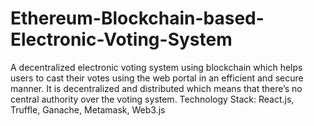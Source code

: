 # Ethereum-Blockchain-based-Electronic-Voting-System
A decentralized electronic voting system using blockchain which helps users to cast their votes using the web portal in an efficient and secure manner. It is decentralized and distributed which means that there’s no central authority over the voting system.  Technology Stack: React.js, Truffle, Ganache, Metamask, Web3.js
